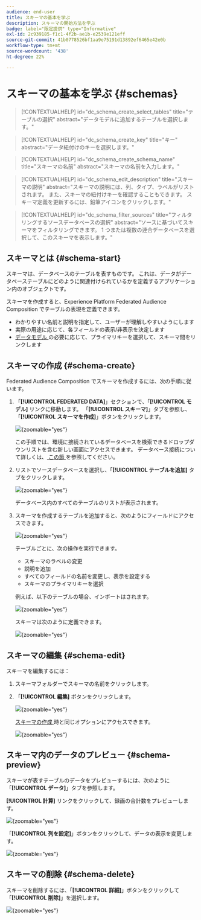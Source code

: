 ```yaml
---
audience: end-user
title: スキーマの基本を学ぶ
description: スキーマの開始方法を学ぶ
badge: label="限定提供" type="Informative"
exl-id: 2c939185-f1c1-4f2b-ae1b-e2539e121eff
source-git-commit: 41b0778526bf1aa9e75191d13892ef6465e42e0b
workflow-type: tm+mt
source-wordcount: '438'
ht-degree: 22%

---
```


# スキーマの基本を学ぶ {#schemas}


>[!CONTEXTUALHELP]
>id="dc_schema_create_select_tables"
>title="テーブルの選択"
>abstract="データモデルに追加するテーブルを選択します。"

>[!CONTEXTUALHELP]
>id="dc_schema_create_key"
>title="キー"
>abstract="データ紐付けのキーを選択します。"

>[!CONTEXTUALHELP]
>id="dc_schema_create_schema_name"
>title="スキーマの名前"
>abstract="スキーマの名前を入力します。"


>[!CONTEXTUALHELP]
>id="dc_schema_edit_description"
>title="スキーマの説明"
>abstract="スキーマの説明には、列、タイプ、ラベルがリストされます。 また、スキーマの紐付けキーを確認することもできます。 スキーマ定義を更新するには、鉛筆アイコンをクリックします。"

>[!CONTEXTUALHELP]
>id="dc_schema_filter_sources"
>title="フィルタリングするソースデータベースの選択"
>abstract="ソースに基づいてスキーマをフィルタリングできます。 1 つまたは複数の連合データベースを選択して、このスキーマを表示します。"


## スキーマとは {#schema-start}

スキーマは、データベースのテーブルを表すものです。 これは、データがデータベーステーブルにどのように関連付けられているかを定義するアプリケーション内のオブジェクトです。

スキーマを作成すると、Experience Platform Federated Audience Composition でテーブルの表現を定義できます。

* わかりやすい名前と説明を指定して、ユーザーが理解しやすいようにします
* 実際の用途に応じて、各フィールドの表示/非表示を決定します
* [ データモデル ](../data-management/gs-models.md#data-model-start) の必要に応じて、プライマリキーを選択して、スキーマ間をリンクします

## スキーマの作成 {#schema-create}

Federated Audience Composition でスキーマを作成するには、次の手順に従います。

1. 「**[!UICONTROL FEDERATED DATA]**」セクションで、「**[!UICONTROL モデル]** リンクに移動します。 「**[!UICONTROL スキーマ]**」タブを参照し、「**[!UICONTROL スキーマを作成]**」ボタンをクリックします。

   ![](assets/schema_create.png){zoomable="yes"}

   この手順では、環境に接続されているデータベースを検索できるドロップダウンリストを含む新しい画面にアクセスできます。 データベース接続について詳しくは、[ この節 ](../connections/connections.md#connections-fdb) を参照してください。

1. リストでソースデータベースを選択し、「**[!UICONTROL テーブルを追加]** タブをクリックします。

   ![](assets/schema_tables.png){zoomable="yes"}

   データベース内のすべてのテーブルのリストが表示されます。

1. スキーマを作成するテーブルを追加すると、次のようにフィールドにアクセスできます。

   ![](assets/schema_fields.png){zoomable="yes"}

   テーブルごとに、次の操作を実行できます。

   * スキーマのラベルの変更
   * 説明を追加
   * すべてのフィールドの名前を変更し、表示を設定する
   * スキーマのプライマリキーを選択

   例えば、以下のテーブルの場合、インポートはされます。

   ![](assets/schema_lumaorder.png){zoomable="yes"}

   スキーマは次のように定義できます。

   ![](assets/schema_lumaorders.png){zoomable="yes"}

## スキーマの編集 {#schema-edit}

スキーマを編集するには：

1. スキーマフォルダーでスキーマの名前をクリックします。

1. 「**[!UICONTROL 編集]** ボタンをクリックします。

   ![](assets/schema_edit.png){zoomable="yes"}

   [ スキーマの作成 ](#schema-create) 時と同じオプションにアクセスできます。

   ![](assets/schema_edit_orders.png){zoomable="yes"}

## スキーマ内のデータのプレビュー {#schema-preview}

スキーマが表すテーブルのデータをプレビューするには、次のように「**[!UICONTROL データ]**」タブを参照します。

**[!UICONTROL 計算]** リンクをクリックして、録画の合計数をプレビューします。

![](assets/schema_data.png){zoomable="yes"}

「**[!UICONTROL 列を設定]**」ボタンをクリックして、データの表示を変更します。

![](assets/schema_columns.png){zoomable="yes"}

## スキーマの削除 {#schema-delete}

スキーマを削除するには、「**[!UICONTROL 詳細]**」ボタンをクリックして「**[!UICONTROL 削除]**」を選択します。

![](assets/schema_delete.png){zoomable="yes"}
